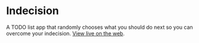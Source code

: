 # Indecision

A TODO list app that randomly chooses what you should do next so you can overcome your indecision. [View live on the web](https://indecision-disabledtech.herokuapp.com/).